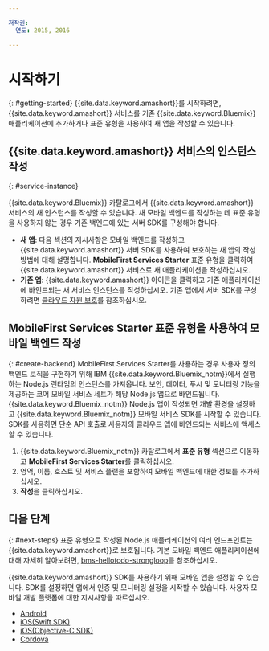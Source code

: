 ```yaml
---

저작권:
  연도: 2015, 2016

---
```


# 시작하기
{: #getting-started}
{{site.data.keyword.amashort}}를 시작하려면, {{site.data.keyword.amashort}} 서비스를 기존 {{site.data.keyword.Bluemix}} 애플리케이션에 추가하거나 표준 유형을 사용하여 새 앱을 작성할 수 있습니다.   

## {{site.data.keyword.amashort}} 서비스의 인스턴스 작성
{: #service-instance}

{{site.data.keyword.Bluemix}} 카탈로그에서 {{site.data.keyword.amashort}} 서비스의 새 인스턴스를 작성할 수 있습니다. 새 모바일 백엔드를 작성하는 데 표준 유형을 사용하지 않는 경우 기존 백엔드에 있는 서버 SDK를 구성해야 합니다. 


  * **새 앱**: 다음 섹션의 지시사항은 모바일 백엔드를 작성하고 {{site.data.keyword.amashort}} 서버 SDK를 사용하여 보호하는 새 앱의 작성 방법에 대해 설명합니다. **MobileFirst Services Starter** 표준 유형을 클릭하여 {{site.data.keyword.amashort}} 서비스로 새 애플리케이션을 작성하십시오. 
  * **기존 앱**: {{site.data.keyword.amashort}} 아이콘을 클릭하고 기존 애플리케이션에 바인드되는 새 서비스 인스턴스를 작성하십시오. 기존 앱에서 서버 SDK를 구성하려면 [클라우드 자원 보호](protecting-resources.html)를 참조하십시오. 


## MobileFirst Services Starter 표준 유형을 사용하여 모바일 백엔드 작성
{: #create-backend}
MobileFirst Services Starter를 사용하는 경우 사용자 정의 백엔드 로직을 구현하기 위해 IBM {{site.data.keyword.Bluemix_notm}}에서 실행하는 Node.js 런타임의 인스턴스를 가져옵니다. 보안, 데이터, 푸시 및 모니터링 기능을 제공하는 코어 모바일 서비스 세트가 해당 Node.js 앱으로 바인드됩니다. {{site.data.keyword.Bluemix_notm}} Node.js 앱이 작성되면 개발 환경을 설정하고 {{site.data.keyword.Bluemix_notm}} 모바일 서비스 SDK를 시작할 수 있습니다. SDK를 사용하면 단순 API 호출로 사용자의 클라우드 앱에 바인드되는 서비스에
액세스할 수 있습니다.

1. {{site.data.keyword.Bluemix_notm}} 카탈로그에서 **표준 유형** 섹션으로 이동하고 **MobileFirst Services Starter**를 클릭하십시오. 
1. 영역, 이름, 호스트 및 서비스 플랜을 포함하여 모바일 백엔드에 대한 정보를 추가하십시오. 
1. **작성**을 클릭하십시오. 



## 다음 단계
{: #next-steps}
표준 유형으로 작성된 Node.js 애플리케이션의 여러 엔드포인트는 {{site.data.keyword.amashort}}로 보호됩니다. 기본 모바일 백엔드 애플리케이션에 대해 자세히 알아보려면, [bms-hellotodo-strongloop](https://github.com/ibm-bluemix-mobile-services/bms-hellotodo-strongloop)를 참조하십시오. 

{{site.data.keyword.amashort}} SDK를 사용하기 위해 모바일 앱을 설정할 수 있습니다. SDK를 설정하면 앱에서 인증 및 모니터링 설정을 시작할 수 있습니다. 사용자 모바일 개발 플랫폼에 대한 지시사항을 따르십시오. 

* [Android](getting-started-android.html)
* [iOS(Swift SDK)](getting-started-ios.html)
* [iOS(Objective-C SDK)](getting-started-ios.html)
* [Cordova](getting-started-cordova.html)
